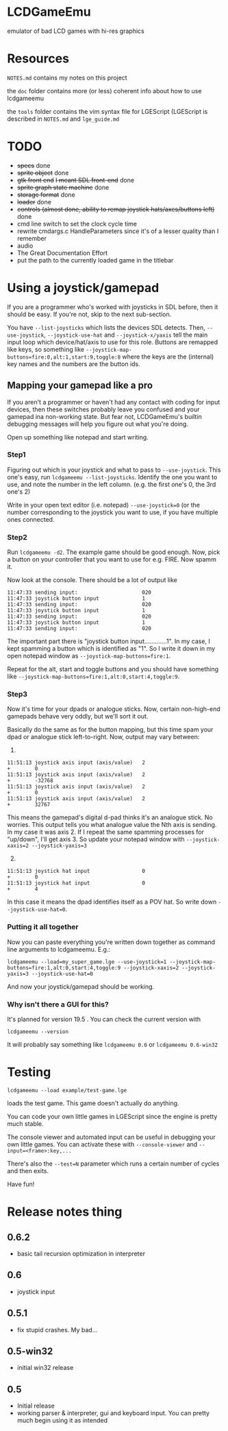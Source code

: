 LCDGameEmu
==========

emulator of bad LCD games with hi-res graphics

Resources
=========

`NOTES.md` contains my notes on this project

the `doc` folder contains more (or less) coherent info about how to use lcdgameemu

the `tools` folder contains the vim syntax file for LGEScript (LGEScript is described in `NOTES.md` and `lge_guide.md`

TODO
====

* ~~specs~~ done
* ~~sprite object~~ done
* ~~gtk front end~~ ~~I meant SDL front-end~~ done
* ~~sprite graph state machine~~ done
* ~~storage format~~ done
* ~~loader~~ done
* ~~controls (almost done, ability to remap joystick hats/axes/buttons left)~~ done
* cmd line switch to set the clock cycle time
* rewrite cmdargs.c HandleParameters since it's of a lesser quality than I remember
* audio
* The Great Documentation Effort
* put the path to the currently loaded game in the titlebar

Using a joystick/gamepad
========================

If you are a programmer who's worked with joysticks in SDL before, then it should be easy. If you're not, skip to the next sub-section.

You have `--list-joysticks` which lists the devices SDL detects. Then, `--use-joystick`, `--joystick-use-hat` and `--joystick-x/yaxis` tell the main input loop which device/hat/axis to use for this role. Buttons are remapped like keys, so something like `--joystick-map-buttons=fire:0,alt:1,start:9,toggle:8` where the keys are the (internal) key names and the numbers are the button ids.

Mapping your gamepad like a pro
-------------------------------

If you aren't a programmer or haven't had any contact with coding for input devices, then these switches probably leave you confused and your gamepad ina non-working state. But fear not, LCDGameEmu's builtin debugging messages will help you figure out what you're doing.

Open up something like notepad and start writing.

### Step1

Figuring out which is your joystick and what to pass to `--use-joystick`. This one's easy, run `lcdgameemu --list-joysticks`. Identify the one you want to use, and note the number in the left column. (e.g. the first one's 0, the 3rd one's 2)

Write in your open text editor (i.e. notepad) `--use-joystick=0` (or the number corresponding to the joystick you want to use, if you have multiple ones connected.

### Step2

Run `lcdgameemu -d2`. The example game should be good enough. Now, pick a button on your controller that you want to use for e.g. FIRE. Now spamm it.

Now look at the console. There should be a lot of output like
```
11:47:33 sending input:                     020
11:47:33 joystick button input              1
11:47:33 sending input:                     020
11:47:33 joystick button input              1
11:47:33 sending input:                     020
11:47:33 joystick button input              1
11:47:33 sending input:                     020
```
The important part there is "joystick button input.............1". In my case, I kept spamming a button which is identified as "1". So I write it down in my open notepad window as `--joystick-map-buttons=fire:1`.

Repeat for the alt, start and toggle buttons and you should have something like `--joystick-map-buttons=fire:1,alt:0,start:4,toggle:9`.

### Step3

Now it's time for your dpads or analogue sticks. Now, certain non-high-end gamepads behave very oddly, but we'll sort it out.

Basically do the same as for the button mapping, but this time spam your dpad or analogue stick left-to-right. Now, output may vary between:

1)
```
11:51:13 joystick axis input (axis/value)   2
+        0
11:51:13 joystick axis input (axis/value)   2
+        -32768
11:51:13 joystick axis input (axis/value)   2
+        0
11:51:13 joystick axis input (axis/value)   2
+        32767
```
This means the gamepad's digital d-pad thinks it's an analogue stick. No worries. This output tells you what analogue value the Nth axis is sending. In my case it was axis 2. If I repeat the same spamming processes for "up/down", I'll get axis 3. So update your notepad window with `--joystick-xaxis=2 --joystick-yaxis=3`

2)
```
11:51:13 joystick hat input                 0
+        0
11:51:13 joystick hat input                 0
+        4
```
In this case it means the dpad identifies itself as a POV hat. So write down `--joystick-use-hat=0`.

### Putting it all together

Now you can paste everything you're written down together as command line arguments to lcdgameemu. E.g.:
```
lcdgameemu --load=my_super_game.lge --use-joystick=1 --joystick-map-buttons=fire:1,alt:0,start:4,toggle:9 --joystick-xaxis=2 --joystick-yaxis=3 --joystick-use-hat=0
```
And now your joystick/gamepad should be working.

### Why isn't there a GUI for this?

It's planned for version 19.5 . You can check the current version with
```
lcdgameemu --version
```
It will probably say something like `lcdgameemu 0.6` or `lcdgameemu 0.6-win32`

Testing
=======

```
lcdgameemu --load example/test-game.lge
```
loads the test game. This game doesn't actually do anything.

You can code your own little games in LGEScript since the engine is pretty much stable.

The console viewer and automated input can be useful in debugging your own little games. You can activate these with `--console-viewer` and `--input=<frame>:key,...`

There's also the `--test=N` parameter which runs a certain number of cycles and then exits.

Have fun!

Release notes thing
===================

0.6.2
-----

* basic tail recursion optimization in interpreter

0.6
---

* joystick input

0.5.1
-----

* fix stupid crashes. My bad...

0.5-win32
---------

* initial win32 release

0.5
---

* Initial release
* working parser & interpreter, gui and keyboard input. You can pretty much begin using it as intended
